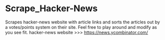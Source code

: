 # Scrape_Hacker-News
Scrapes hacker-news website with article links and sorts the articles out by a votes/points system on their site.
Feel free to play around and modify as you see fit.
hacker-news website >>> https://news.ycombinator.com/
